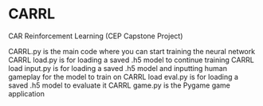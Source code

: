 # CARRL
CAR Reinforcement Learning (CEP Capstone Project)

CARRL.py is the main code where you can start training the neural network
CARRL load.py is for loading a saved .h5 model to continue training
CARRL load input.py is for loading a saved .h5 model and inputting human gameplay for the model to train on
CARRL load eval.py is for loading a saved .h5 model to evaluate it
CARRL game.py is the Pygame game application
